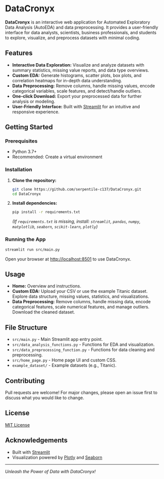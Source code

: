 # DataCronyx

**DataCronyx** is an interactive web application for Automated Exploratory Data Analysis (AutoEDA) and data preprocessing. It provides a user-friendly interface for data analysts, scientists, business professionals, and students to explore, visualize, and preprocess datasets with minimal coding.

## Features

- **Interactive Data Exploration:** Visualize and analyze datasets with summary statistics, missing value reports, and data type overviews.
- **Custom EDA:** Generate histograms, scatter plots, box plots, and correlation heatmaps for in-depth data understanding.
- **Data Preprocessing:** Remove columns, handle missing values, encode categorical variables, scale features, and detect/handle outliers.
- **One-click Download:** Export your preprocessed data for further analysis or modeling.
- **User-Friendly Interface:** Built with [Streamlit](https://streamlit.io/) for an intuitive and responsive experience.

## Getting Started

### Prerequisites

- Python 3.7+
- Recommended: Create a virtual environment

### Installation

1. **Clone the repository:**
   ```bash
   git clone https://github.com/serpentile-c137/DataCronyx.git
   cd DataCronyx
   ```

2. **Install dependencies:**
   ```bash
   pip install -r requirements.txt
   ```
   *(If `requirements.txt` is missing, install: `streamlit`, `pandas`, `numpy`, `matplotlib`, `seaborn`, `scikit-learn`, `plotly`)*

### Running the App

```bash
streamlit run src/main.py
```

Open your browser at [http://localhost:8501](http://localhost:8501) to use DataCronyx.

## Usage

- **Home:** Overview and instructions.
- **Custom EDA:** Upload your CSV or use the example Titanic dataset. Explore data structure, missing values, statistics, and visualizations.
- **Data Preprocessing:** Remove columns, handle missing data, encode categorical features, scale numerical features, and manage outliers. Download the cleaned dataset.

## File Structure

- `src/main.py` - Main Streamlit app entry point.
- `src/data_analysis_functions.py` - Functions for EDA and visualization.
- `src/data_preprocessing_function.py` - Functions for data cleaning and preprocessing.
- `src/home_page.py` - Home page UI and custom CSS.
- `example_dataset/` - Example datasets (e.g., Titanic).

## Contributing

Pull requests are welcome! For major changes, please open an issue first to discuss what you would like to change.

## License

[MIT License](LICENSE)

## Acknowledgements

- Built with [Streamlit](https://streamlit.io/)
- Visualization powered by [Plotly](https://plotly.com/) and [Seaborn](https://seaborn.pydata.org/)

---
*Unleash the Power of Data with DataCronyx!*


